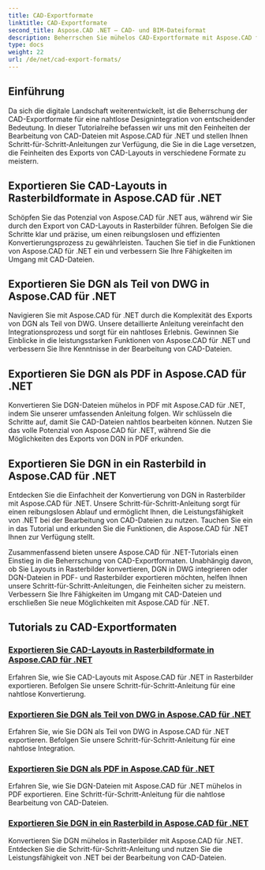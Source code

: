 ```yaml
---
title: CAD-Exportformate
linktitle: CAD-Exportformate
second_title: Aspose.CAD .NET – CAD- und BIM-Dateiformat
description: Beherrschen Sie mühelos CAD-Exportformate mit Aspose.CAD für .NET. Erfahren Sie in Tutorials, wie Sie CAD-Layouts konvertieren, DGN-Dateien in PDF und Rasterbilder exportieren.
type: docs
weight: 22
url: /de/net/cad-export-formats/
---
```


## Einführung

Da sich die digitale Landschaft weiterentwickelt, ist die Beherrschung der CAD-Exportformate für eine nahtlose Designintegration von entscheidender Bedeutung. In dieser Tutorialreihe befassen wir uns mit den Feinheiten der Bearbeitung von CAD-Dateien mit Aspose.CAD für .NET und stellen Ihnen Schritt-für-Schritt-Anleitungen zur Verfügung, die Sie in die Lage versetzen, die Feinheiten des Exports von CAD-Layouts in verschiedene Formate zu meistern.

## Exportieren Sie CAD-Layouts in Rasterbildformate in Aspose.CAD für .NET

Schöpfen Sie das Potenzial von Aspose.CAD für .NET aus, während wir Sie durch den Export von CAD-Layouts in Rasterbilder führen. Befolgen Sie die Schritte klar und präzise, um einen reibungslosen und effizienten Konvertierungsprozess zu gewährleisten. Tauchen Sie tief in die Funktionen von Aspose.CAD für .NET ein und verbessern Sie Ihre Fähigkeiten im Umgang mit CAD-Dateien.

## Exportieren Sie DGN als Teil von DWG in Aspose.CAD für .NET

Navigieren Sie mit Aspose.CAD für .NET durch die Komplexität des Exports von DGN als Teil von DWG. Unsere detaillierte Anleitung vereinfacht den Integrationsprozess und sorgt für ein nahtloses Erlebnis. Gewinnen Sie Einblicke in die leistungsstarken Funktionen von Aspose.CAD für .NET und verbessern Sie Ihre Kenntnisse in der Bearbeitung von CAD-Dateien.

## Exportieren Sie DGN als PDF in Aspose.CAD für .NET

Konvertieren Sie DGN-Dateien mühelos in PDF mit Aspose.CAD für .NET, indem Sie unserer umfassenden Anleitung folgen. Wir schlüsseln die Schritte auf, damit Sie CAD-Dateien nahtlos bearbeiten können. Nutzen Sie das volle Potenzial von Aspose.CAD für .NET, während Sie die Möglichkeiten des Exports von DGN in PDF erkunden.

## Exportieren Sie DGN in ein Rasterbild in Aspose.CAD für .NET

Entdecken Sie die Einfachheit der Konvertierung von DGN in Rasterbilder mit Aspose.CAD für .NET. Unsere Schritt-für-Schritt-Anleitung sorgt für einen reibungslosen Ablauf und ermöglicht Ihnen, die Leistungsfähigkeit von .NET bei der Bearbeitung von CAD-Dateien zu nutzen. Tauchen Sie ein in das Tutorial und erkunden Sie die Funktionen, die Aspose.CAD für .NET Ihnen zur Verfügung stellt.

Zusammenfassend bieten unsere Aspose.CAD für .NET-Tutorials einen Einstieg in die Beherrschung von CAD-Exportformaten. Unabhängig davon, ob Sie Layouts in Rasterbilder konvertieren, DGN in DWG integrieren oder DGN-Dateien in PDF- und Rasterbilder exportieren möchten, helfen Ihnen unsere Schritt-für-Schritt-Anleitungen, die Feinheiten sicher zu meistern. Verbessern Sie Ihre Fähigkeiten im Umgang mit CAD-Dateien und erschließen Sie neue Möglichkeiten mit Aspose.CAD für .NET.
## Tutorials zu CAD-Exportformaten
### [Exportieren Sie CAD-Layouts in Rasterbildformate in Aspose.CAD für .NET](./export-cad-layouts-to-raster-image-formats/)
Erfahren Sie, wie Sie CAD-Layouts mit Aspose.CAD für .NET in Rasterbilder exportieren. Befolgen Sie unsere Schritt-für-Schritt-Anleitung für eine nahtlose Konvertierung.
### [Exportieren Sie DGN als Teil von DWG in Aspose.CAD für .NET](./export-dgn-as-part-of-dwg/)
Erfahren Sie, wie Sie DGN als Teil von DWG in Aspose.CAD für .NET exportieren. Befolgen Sie unsere Schritt-für-Schritt-Anleitung für eine nahtlose Integration.
### [Exportieren Sie DGN als PDF in Aspose.CAD für .NET](./export-dgn-to-pdf/)
Erfahren Sie, wie Sie DGN-Dateien mit Aspose.CAD für .NET mühelos in PDF exportieren. Eine Schritt-für-Schritt-Anleitung für die nahtlose Bearbeitung von CAD-Dateien.
### [Exportieren Sie DGN in ein Rasterbild in Aspose.CAD für .NET](./export-dgn-to-raster-image/)
Konvertieren Sie DGN mühelos in Rasterbilder mit Aspose.CAD für .NET. Entdecken Sie die Schritt-für-Schritt-Anleitung und nutzen Sie die Leistungsfähigkeit von .NET bei der Bearbeitung von CAD-Dateien.